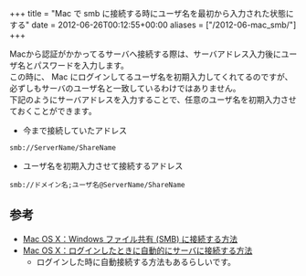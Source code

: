 +++
title = "Mac で smb に接続する時にユーザ名を最初から入力された状態にする"
date = 2012-06-26T00:12:55+00:00
aliases = ["/2012-06-mac_smb/"]
+++

Macから認証がかかってるサーバへ接続する際は、サーバアドレス入力後にユーザ名とパスワードを入力します。  
この時に、 Mac にログインしてるユーザ名を初期入力してくれてるのですが、必ずしもサーバのユーザ名と一致しているわけではありません。  
下記のようにサーバアドレスを入力することで、任意のユーザ名を初期入力させておくことができます。

- 今まで接続していたアドレス

```
smb://ServerName/ShareName
```

- ユーザ名を初期入力させて接続するアドレス

```
smb://ドメイン名;ユーザ名@ServerName/ShareName
```

## 参考

- [Mac OS X：Windows ファイル共有 (SMB) に接続する方法](http://support.apple.com/kb/HT1568?viewlocale=ja_JP&locale=ja_JP)
- [Mac OS X：ログインしたときに自動的にサーバに接続する方法](http://support.apple.com/kb/HT4011?viewlocale=ja_JP&locale=ja_JP)
    - ログインした時に自動接続する方法もあるらしいです。
